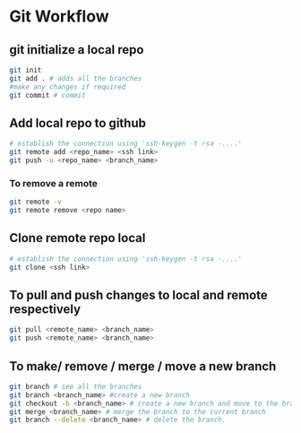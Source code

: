 # Git Workflow

## git initialize a local repo

```bash
git init
git add . # adds all the branches
#make any changes if required
git commit # commit
```

## Add local repo to github

```bash
# establish the connection using 'ssh-keygen -t rsa -....'
git remote add <repo_name> <ssh link>
git push -u <repo_name> <branch_name>
```

### To remove a remote

```bash
git remote -v
git remote remove <repo name>
```

## Clone remote repo local

```bash
# establish the connection using 'ssh-keygen -t rsa -....'
git clone <ssh link>
```

## To pull and push changes to local and remote respectively

```bash
git pull <remote_name> <branch_name>
git push <remote_name> <branch_name>
```

## To make/ remove / merge / move a new branch

```bash
git branch # see all the branches
git branch <branch_name> #create a new branch
git checkout -b <branch_name> # create a new branch and move to the branch
git merge <branch_name> # merge the branch to the current branch
git branch --delete <branch_name> # delete the branch.
```